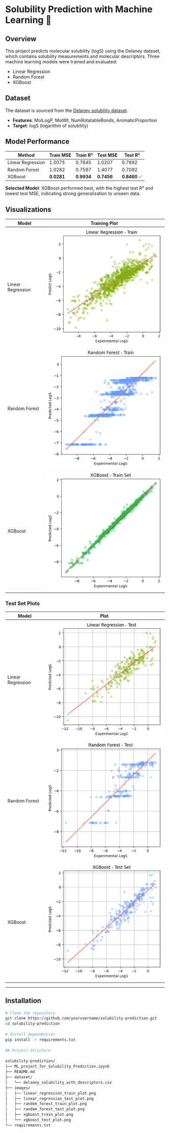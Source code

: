 # Solubility Prediction with Machine Learning 🧪

## Overview
This project predicts molecular solubility (logS) using the Delaney dataset, which contains solubility measurements and molecular descriptors. Three machine learning models were trained and evaluated:

- Linear Regression
- Random Forest
- XGBoost

## Dataset
The dataset is sourced from the [Delaney solubility dataset](https://raw.githubusercontent.com/dataprofessor/data/master/delaney_solubility_with_descriptors.csv).

- **Features**: MolLogP, MolWt, NumRotatableBonds, AromaticProportion
- **Target**: logS (logarithm of solubility)

## Model Performance

| Method           | Train MSE | Train R² | Test MSE | Test R² |
|------------------|-----------|----------|----------|---------|
| Linear Regression| 1.0075    | 0.7645   | 1.0207   | 0.7892  |
| Random Forest    | 1.0282    | 0.7597   | 1.4077   | 0.7092  |
| XGBoost          | **0.0281**| **0.9934**| **0.7456**| **0.8460** ✅ |

**Selected Model**: XGBoost performed best, with the highest test R² and lowest test MSE, indicating strong generalization to unseen data.

## Visualizations

| Model             | Training Plot                                      |
|------------------|-----------------------------------------------------|
| Linear Regression | ![Linear](images/linear_regression_train_plot.png) |
| Random Forest     | ![RF](images/random_forest_train_plot.png)         |
| XGBoost           | ![XGB](images/xgboost_train_plot.png)              |


### Test Set Plots
| Model             | Plot |
|------------------|------|
| Linear Regression | ![Linear Test](images/linear_regression_test_plot.png)   |
| Random Forest     | ![RF Test](images/random_forest_test_plot.png)           |
| XGBoost           | ![XGB Test](images/xgboost_test_plot.png)                |


---

## Installation

```bash
# Clone the repository
git clone https://github.com/yourusername/solubility-prediction.git
cd solubility-prediction

# Install dependencies
pip install -r requirements.txt

## Project Structure

solubility-prediction/
├── ML_project_for_Solubility_Prediction.ipynb
├── README.md
├── dataset/
│   └── delaney_solubility_with_descriptors.csv
├── images/
│   ├── linear_regression_train_plot.png
│   ├── linear_regression_test_plot.png
│   ├── random_forest_train_plot.png
│   ├── random_forest_test_plot.png
│   ├── xgboost_train_plot.png
│   └── xgboost_test_plot.png
└── requirements.txt
